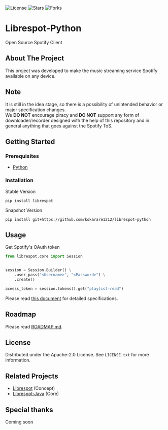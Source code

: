 ![License](https://img.shields.io/github/license/kokarare1212/librespot-python.svg?style=for-the-badge)
![Stars](https://img.shields.io/github/stars/kokarare1212/librespot-python.svg?style=for-the-badge)
![Forks](https://img.shields.io/github/forks/kokarare1212/librespot-python.svg?style=for-the-badge)
# Librespot-Python
Open Source Spotify Client
## About The Project
This project was developed to make the music streaming service Spotify available on any device.
## Note
It is still in the idea stage, so there is a possibility of unintended behavior or major specification changes.  
We **DO NOT** encourage piracy and **DO NOT** support any form of downloader/recorder designed with the help of this repository and in general anything that goes against the Spotify ToS.
## Getting Started
### Prerequisites
* [Python](https://python.org/)
### Installation
Stable Version
```commandline
pip install librespot
```
Snapshot Version
```commandline
pip install git+https://github.com/kokarare1212/librespot-python
```
## Usage
Get Spotify's OAuth token
```python
from librespot.core import Session


session = Session.Builder() \
    .user_pass("<Username>", "<Password>") \
    .create()

aceess_token = session.tokens().get("playlist-read")
```
Please read [this document](https://librespot-python.rtfd.io) for detailed specifications.
## Roadmap
Please read [ROADMAP.md](https://github.com/kokarare1212/librespot-python/blob/main/ROADMAP.md).
## License
Distributed under the Apache-2.0 License. See `LICENSE.txt` for more information.
## Related Projects
* [Librespot](https://github.com/librespot-org/librespot) (Concept)
* [Librespot-Java](https://github.com/librespot-org/librespot-java) (Core)
## Special thanks
Coming soon
